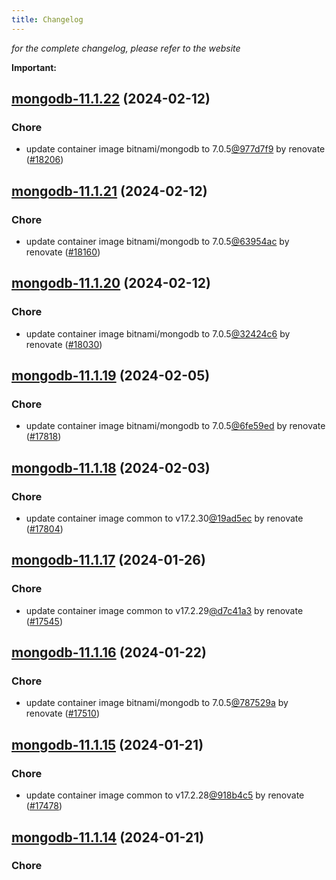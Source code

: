 ```yaml
---
title: Changelog
---
```



*for the complete changelog, please refer to the website*

**Important:**














## [mongodb-11.1.22](https://github.com/truecharts/charts/compare/mongodb-11.1.21...mongodb-11.1.22) (2024-02-12)

### Chore



- update container image bitnami/mongodb to 7.0.5[@977d7f9](https://github.com/977d7f9) by renovate ([#18206](https://github.com/truecharts/charts/issues/18206))


## [mongodb-11.1.21](https://github.com/truecharts/charts/compare/mongodb-11.1.20...mongodb-11.1.21) (2024-02-12)

### Chore



- update container image bitnami/mongodb to 7.0.5[@63954ac](https://github.com/63954ac) by renovate ([#18160](https://github.com/truecharts/charts/issues/18160))


## [mongodb-11.1.20](https://github.com/truecharts/charts/compare/mongodb-11.1.19...mongodb-11.1.20) (2024-02-12)

### Chore



- update container image bitnami/mongodb to 7.0.5[@32424c6](https://github.com/32424c6) by renovate ([#18030](https://github.com/truecharts/charts/issues/18030))


## [mongodb-11.1.19](https://github.com/truecharts/charts/compare/mongodb-11.1.18...mongodb-11.1.19) (2024-02-05)

### Chore



- update container image bitnami/mongodb to 7.0.5[@6fe59ed](https://github.com/6fe59ed) by renovate ([#17818](https://github.com/truecharts/charts/issues/17818))


## [mongodb-11.1.18](https://github.com/truecharts/charts/compare/mongodb-11.1.17...mongodb-11.1.18) (2024-02-03)

### Chore



- update container image common to v17.2.30[@19ad5ec](https://github.com/19ad5ec) by renovate ([#17804](https://github.com/truecharts/charts/issues/17804))


## [mongodb-11.1.17](https://github.com/truecharts/charts/compare/mongodb-11.1.16...mongodb-11.1.17) (2024-01-26)

### Chore



- update container image common to v17.2.29[@d7c41a3](https://github.com/d7c41a3) by renovate ([#17545](https://github.com/truecharts/charts/issues/17545))


## [mongodb-11.1.16](https://github.com/truecharts/charts/compare/mongodb-11.1.15...mongodb-11.1.16) (2024-01-22)

### Chore



- update container image bitnami/mongodb to 7.0.5[@787529a](https://github.com/787529a) by renovate ([#17510](https://github.com/truecharts/charts/issues/17510))


## [mongodb-11.1.15](https://github.com/truecharts/charts/compare/mongodb-11.1.14...mongodb-11.1.15) (2024-01-21)

### Chore



- update container image common to v17.2.28[@918b4c5](https://github.com/918b4c5) by renovate ([#17478](https://github.com/truecharts/charts/issues/17478))


## [mongodb-11.1.14](https://github.com/truecharts/charts/compare/mongodb-11.1.13...mongodb-11.1.14) (2024-01-21)

### Chore


